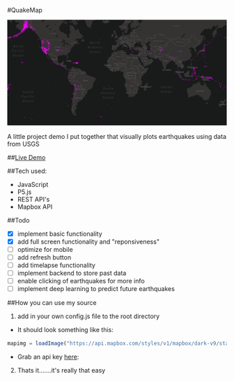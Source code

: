 #QuakeMap

![demo](GitImages/QuakeMapDemo.png)

A little project demo I put together that visually plots earthquakes using data from USGS

##[Live Demo](https://visualquakemap.herokuapp.com/)

##Tech used:
- JavaScript
- P5.js
- REST API's
- Mapbox API

##Todo
- [x] implement basic functionality
- [x] add full screen functionality and "reponsiveness"
- [ ] optimize for mobile
- [ ] add refresh button
- [ ] add timelapse functionality
- [ ] implement backend to store past data
- [ ] enable clicking of earthquakes for more info
- [ ] implement deep learning to predict future earthquakes

##How you can use my source
1. add in your own config.js file to the root directory
  - It should look something like this:   
  ``` javascript
  mapimg = loadImage("https://api.mapbox.com/styles/v1/mapbox/dark-v9/static/" + clat + "," + clon + "," + zoom + ",0,0/" + mapWidth + "x" + mapWidth + "?access_token=" + process.env.MAPKEY);
  ```
  - Grab an api key [here](https://www.mapbox.com/studio/):
2. Thats it.......it's really that easy
